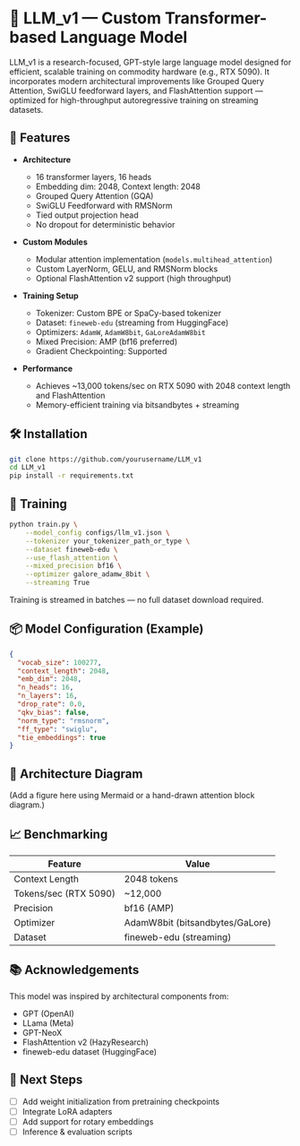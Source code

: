 # 🧠 LLM_v1 — Custom Transformer-based Language Model

LLM_v1 is a research-focused, GPT-style large language model designed for efficient, scalable training on commodity hardware (e.g., RTX 5090). It incorporates modern architectural improvements like Grouped Query Attention, SwiGLU feedforward layers, and FlashAttention support — optimized for high-throughput autoregressive training on streaming datasets.

## 🚀 Features

- **Architecture**
  - 16 transformer layers, 16 heads
  - Embedding dim: 2048, Context length: 2048
  - Grouped Query Attention (GQA)
  - SwiGLU Feedforward with RMSNorm
  - Tied output projection head
  - No dropout for deterministic behavior

- **Custom Modules**
  - Modular attention implementation (`models.multihead_attention`)
  - Custom LayerNorm, GELU, and RMSNorm blocks
  - Optional FlashAttention v2 support (high throughput)

- **Training Setup**
  - Tokenizer: Custom BPE or SpaCy-based tokenizer
  - Dataset: `fineweb-edu` (streaming from HuggingFace)
  - Optimizers: `AdamW`, `AdamW8bit`, `GaLoreAdamW8bit`
  - Mixed Precision: AMP (bf16 preferred)
  - Gradient Checkpointing: Supported

- **Performance**
  - Achieves ~13,000 tokens/sec on RTX 5090 with 2048 context length and FlashAttention
  - Memory-efficient training via bitsandbytes + streaming

## 🛠 Installation

```bash
git clone https://github.com/yourusername/LLM_v1
cd LLM_v1
pip install -r requirements.txt
```

## 🧪 Training

```bash
python train.py \
    --model_config configs/llm_v1.json \
    --tokenizer your_tokenizer_path_or_type \
    --dataset fineweb-edu \
    --use_flash_attention \
    --mixed_precision bf16 \
    --optimizer galore_adamw_8bit \
    --streaming True
```

Training is streamed in batches — no full dataset download required.

## 📦 Model Configuration (Example)

```json
{
  "vocab_size": 100277,
  "context_length": 2048,
  "emb_dim": 2048,
  "n_heads": 16,
  "n_layers": 16,
  "drop_rate": 0.0,
  "qkv_bias": false,
  "norm_type": "rmsnorm",
  "ff_type": "swiglu",
  "tie_embeddings": true
}
```

## 🧠 Architecture Diagram

(Add a figure here using Mermaid or a hand-drawn attention block diagram.)

## 📈 Benchmarking

| Feature              | Value                |
|----------------------|----------------------|
| Context Length       | 2048 tokens          |
| Tokens/sec (RTX 5090)| ~12,000              |
| Precision            | bf16 (AMP)           |
| Optimizer            | AdamW8bit (bitsandbytes/GaLore) |
| Dataset              | fineweb-edu (streaming) |

## 📚 Acknowledgements

This model was inspired by architectural components from:
- GPT (OpenAI)
- LLama (Meta)
- GPT-NeoX
- FlashAttention v2 (HazyResearch)
- fineweb-edu dataset (HuggingFace)

## 🧩 Next Steps

- [ ] Add weight initialization from pretraining checkpoints
- [ ] Integrate LoRA adapters
- [ ] Add support for rotary embeddings
- [ ] Inference & evaluation scripts
